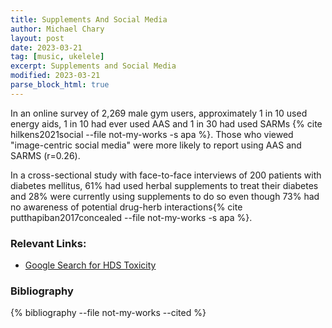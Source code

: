 ```yaml
---
title: Supplements And Social Media
author: Michael Chary
layout: post
date: 2023-03-21
tag: [music, ukelele] 
excerpt: Supplements and Social Media
modified: 2023-03-21
parse_block_html: true
---
```


In an online survey of 2,269 male gym users, approximately 1 in 10 used energy aids, 1 in 10 had ever used AAS and 1 in 30 had used SARMs {% cite hilkens2021social --file not-my-works -s apa %}. Those who viewed "image-centric social media" were more likely to report using AAS and SARMS (r=0.26).

In a cross-sectional study with face-to-face interviews of 200 patients with diabetes mellitus, 61% had used herbal supplements to treat their diabetes and 28% were currently using supplements to do so even though 73% had no awareness of potential drug-herb interactions{% cite putthapiban2017concealed --file not-my-works -s apa %}.


### Relevant Links:
- [Google Search for HDS Toxicity](https://scholar.google.com/scholar?hl=en&as_sdt=0%2C33&q=dietary+supplements+social+media+toxicity&btnG=)



### Bibliography
{% bibliography --file not-my-works --cited %}